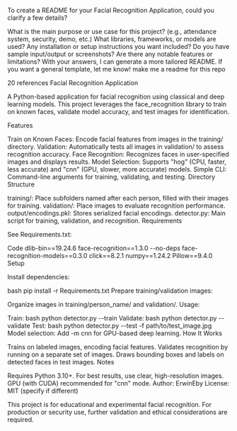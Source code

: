 To create a README for your Facial Recognition Application, could you clarify a few details?

What is the main purpose or use case for this project? (e.g., attendance system, security, demo, etc.)
What libraries, frameworks, or models are used?
Any installation or setup instructions you want included?
Do you have sample input/output or screenshots?
Are there any notable features or limitations?
With your answers, I can generate a more tailored README. If you want a general template, let me know!
make me a readme for this repo

20 references
Facial Recognition Application

A Python-based application for facial recognition using classical and deep learning models. This project leverages the face_recognition library to train on known faces, validate model accuracy, and test images for identification.

Features

Train on Known Faces: Encode facial features from images in the training/ directory.
Validation: Automatically tests all images in validation/ to assess recognition accuracy.
Face Recognition: Recognizes faces in user-specified images and displays results.
Model Selection: Supports "hog" (CPU, faster, less accurate) and "cnn" (GPU, slower, more accurate) models.
Simple CLI: Command-line arguments for training, validating, and testing.
Directory Structure

training/: Place subfolders named after each person, filled with their images for training.
validation/: Place images to evaluate recognition performance.
output/encodings.pkl: Stores serialized facial encodings.
detector.py: Main script for training, validation, and recognition.
Requirements

See Requirements.txt:

Code
dlib-bin==19.24.6
face-recognition==1.3.0 --no-deps
face-recognition-models==0.3.0
click==8.2.1
numpy==1.24.2
Pillow==9.4.0
Setup

Install dependencies:

bash
pip install -r Requirements.txt
Prepare training/validation images:

Organize images in training/person_name/ and validation/.
Usage:

Train:
bash
python detector.py --train
Validate:
bash
python detector.py --validate
Test:
bash
python detector.py --test -f path/to/test_image.jpg
Model selection:
Add -m cnn for GPU-based deep learning.
How It Works

Trains on labeled images, encoding facial features.
Validates recognition by running on a separate set of images.
Draws bounding boxes and labels on detected faces in test images.
Notes

Requires Python 3.10+.
For best results, use clear, high-resolution images.
GPU (with CUDA) recommended for "cnn" mode.
Author: ErwinEby
License: MIT (specify if different)

This project is for educational and experimental facial recognition. For production or security use, further validation and ethical considerations are required.
